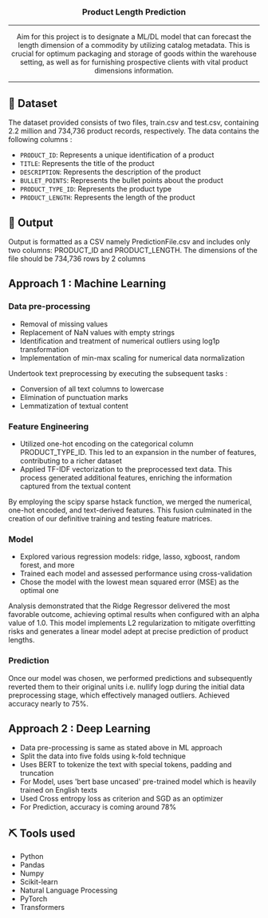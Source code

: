 <h3 align="center">Product Length Prediction</h3>

---

<p align="center"> Aim for this project is to designate a ML/DL model that can forecast the length dimension of a commodity by utilizing catalog metadata. This is crucial for optimum packaging and storage of goods within the warehouse setting, as well as for furnishing prospective clients with vital product dimensions information.
    <br> 
</p>

---

## 💾 Dataset
The dataset provided consists of two files, train.csv and test.csv, containing 2.2 million and 734,736 product records, respectively. The data contains the following columns :
- `PRODUCT_ID`: Represents a unique identification of a product
- `TITLE`: Represents the title of the product
- `DESCRIPTION`: Represents the description of the product
- `BULLET_POINTS`: Represents the bullet points about the product
- `PRODUCT_TYPE_ID`: Represents the product type
- `PRODUCT_LENGTH`: Represents the length of the product

## 🎯 Output
Output is formatted as a CSV namely PredictionFile.csv and includes only two columns: PRODUCT_ID and PRODUCT_LENGTH. The dimensions of the file should be 734,736 rows by 2 columns

## Approach 1 : Machine Learning
### Data pre-processing
- Removal of missing values
- Replacement of NaN values with empty strings
- Identification and treatment of numerical outliers using log1p transformation
- Implementation of min-max scaling for numerical data normalization

Undertook text preprocessing by executing the subsequent tasks :
- Conversion of all text columns to lowercase
- Elimination of punctuation marks
- Lemmatization of textual content

### Feature Engineering
- Utilized one-hot encoding on the categorical column PRODUCT_TYPE_ID. This led to an expansion in the number of features, contributing to a richer dataset
- Applied TF-IDF vectorization to the preprocessed text data. This process generated additional features, enriching the information captured from the textual content

By employing the scipy sparse hstack function, we merged the numerical, one-hot encoded, and text-derived features. This fusion culminated in the creation of our definitive training and testing feature matrices.

### Model
- Explored various regression models: ridge, lasso, xgboost, random forest, and more
- Trained each model and assessed performance using cross-validation
- Chose the model with the lowest mean squared error (MSE) as the optimal one

Analysis demonstrated that the Ridge Regressor delivered the most favorable outcome, achieving optimal results when configured with an alpha value of 1.0. This model implements L2 regularization to mitigate overfitting risks and generates a linear model adept at precise prediction of product lengths.

### Prediction
Once our model was chosen, we performed predictions and subsequently reverted them to their original units i.e. nullify logp during the initial data preprocessing stage, which effectively managed outliers. Achieved accuracy nearly to 75%.

## Approach 2 : Deep Learning
- Data pre-processing is same as stated above in ML approach
- Split the data into five folds using k-fold technique
- Uses BERT to tokenize the text with special tokens, padding and truncation
- For Model, uses 'bert base uncased' pre-trained model which is heavily trained on English texts
- Used Cross entropy loss as criterion and SGD as an optimizer
- For Prediction, accuracy is coming around 78%

## ⛏️ Tools used
- Python
- Pandas
- Numpy
- Scikit-learn
- Natural Language Processing
- PyTorch
- Transformers

